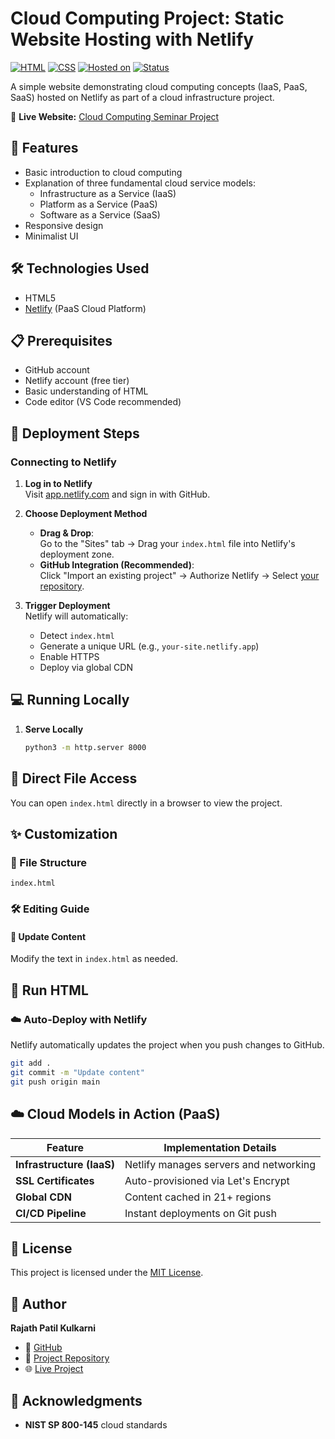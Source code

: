# Cloud Computing Project: Static Website Hosting with Netlify 

[![HTML](https://img.shields.io/badge/HTML-5-orange)](#)
[![CSS](https://img.shields.io/badge/CSS-3-blue)](#)
[![Hosted on](https://img.shields.io/badge/Hosted%20on-Netlify-brightgreen)](https://cloud-computing-seminar-project.netlify.app)
[![Status](https://img.shields.io/badge/Project-Type%3A%20Seminar-blueviolet)](#)

A simple website demonstrating cloud computing concepts (IaaS, PaaS, SaaS) hosted on Netlify as part of a cloud infrastructure project.

🔗 **Live Website:** [Cloud Computing Seminar Project](https://cloud-computing-seminar-project.netlify.app)

## 🚀 Features
- Basic introduction to cloud computing
- Explanation of three fundamental cloud service models:
  - Infrastructure as a Service (IaaS)
  - Platform as a Service (PaaS)
  - Software as a Service (SaaS)
- Responsive design
- Minimalist UI

## 🛠️ Technologies Used
- HTML5
- [Netlify](https://www.netlify.com/) (PaaS Cloud Platform)

## 📋 Prerequisites
- GitHub account
- Netlify account (free tier)
- Basic understanding of HTML
- Code editor (VS Code recommended)

## 🚨 Deployment Steps

### Connecting to Netlify
1. **Log in to Netlify**  
   Visit [app.netlify.com](https://app.netlify.com) and sign in with GitHub.

2. **Choose Deployment Method**  
   - **Drag & Drop**:  
     Go to the "Sites" tab → Drag your `index.html` file into Netlify's deployment zone.  
   - **GitHub Integration (Recommended)**:  
     Click "Import an existing project" → Authorize Netlify → Select [your repository](https://github.com/RajathPatilKulkarni/Cloud-Computing-Seminar-Website.git).

3. **Trigger Deployment**  
   Netlify will automatically:
   - Detect `index.html`
   - Generate a unique URL (e.g., `your-site.netlify.app`)
   - Enable HTTPS
   - Deploy via global CDN

## 💻 Running Locally
1. **Serve Locally**  
   ```bash
   python3 -m http.server 8000
   ```

## 🚀 Direct File Access

You can open `index.html` directly in a browser to view the project.

## ✨ Customization

### 📂 File Structure
```
index.html
```

### 🛠 Editing Guide
#### 🔹 Update Content
Modify the text in `index.html` as needed.

## 🚀 Run HTML

### ☁️ Auto-Deploy with Netlify
Netlify automatically updates the project when you push changes to GitHub.

```bash
git add .
git commit -m "Update content"
git push origin main
```

## ☁️ Cloud Models in Action (PaaS)

| Feature              | Implementation Details                  |
|---------------------|-------------------------------------|
| **Infrastructure (IaaS)** | Netlify manages servers and networking |
| **SSL Certificates**     | Auto-provisioned via Let's Encrypt  |
| **Global CDN**         | Content cached in 21+ regions      |
| **CI/CD Pipeline**     | Instant deployments on Git push    |

## 📄 License
This project is licensed under the [MIT License](LICENSE).

## 👤 Author
**Rajath Patil Kulkarni**  
- 🔗 [GitHub](https://github.com/RajathPatilKulkarni-06)  
- 📂 [Project Repository](https://github.com/RajathPatilKulkarni/Cloud-Computing-Seminar-Website.git)  
- 🌐 [Live Project](https://cloud-computing-seminar-project.netlify.app)

## 🙏 Acknowledgments
- **NIST SP 800-145** cloud standards



